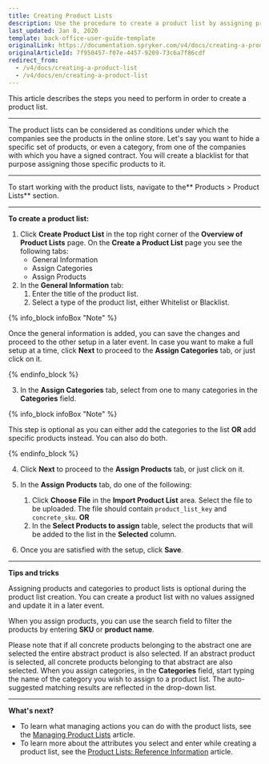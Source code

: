 ```yaml
---
title: Creating Product Lists
description: Use the procedure to create a product list by assigning products and selecting the category in the Back Office.
last_updated: Jan 8, 2020
template: back-office-user-guide-template
originalLink: https://documentation.spryker.com/v4/docs/creating-a-product-list
originalArticleId: 7f950457-f07e-4457-9209-73c6a7f86cdf
redirect_from:
  - /v4/docs/creating-a-product-list
  - /v4/docs/en/creating-a-product-list
---
```


This article describes the steps you need to perform in order to create a product list.
***
The product lists can be considered as conditions under which the companies see the products in the online store. Let's say you want to hide a specific set of products, or even a category, from one of the companies with which you have a signed contract. You will create a blacklist for that purpose assigning those specific products to it.
***

To start working with the product lists, navigate to the** Products > Product Lists** section.
***

**To create a product list:**
1. Click **Create Product List** in the top right corner of the **Overview of Product Lists** page.
    On the **Create a Product List** page you see the following tabs:
    * General Information
    * Assign Categories
    * Assign Products
2. In the **General Information** tab:
    1. Enter the title of the product list.
    2. Select a type of the product list, either Whitelist or Blacklist.

{% info_block infoBox "Note" %}

Once the general information is added, you can save the changes and proceed to the other setup in a later event. In case you want to make a full setup at a time, click **Next** to proceed to the **Assign Categories** tab, or just click on it.

{% endinfo_block %}

3. In the **Assign Categories** tab, select from one to many categories in the **Categories** field.

{% info_block infoBox "Note" %}

This step is optional as you can either add the categories to the list **OR** add specific products instead. You can also do both.

{% endinfo_block %}

4. Click **Next** to proceed to the **Assign Products** tab, or just click on it.

5. In the **Assign Products** tab, do one of the following:
    1. Click **Choose File** in the **Import Product List** area. Select the file to be uploaded. The file should contain `product_list_key` and `concrete_sku`.
    **OR**
    2. In the **Select Products to assign** table, select the products that will be added to the list in the **Selected** column.
6. Once you are satisfied with the setup, click **Save**.

***
**Tips and tricks**

Assigning products and categories to product lists is optional during the product list creation. You can create a product list with no values assigned and update it in a later event.

When you assign products, you can use the search field to filter the products by entering **SKU** or **product name**.

Please note that if all concrete products belonging to the abstract one are selected the entire abstract product is also selected. If an abstract product is selected, all concrete products belonging to that abstract are also selected.
When you assign categories, in the **Categories** field, start typing the name of the category you wish to assign to a product list. The auto-suggested matching results are reflected in the drop-down list.
***

**What's next?**
* To learn what managing actions you can do with the product lists, see the [Managing Product Lists](/docs/scos/user/back-office-user-guides/{{page.version}}/catalog/product-lists/managing-product-lists.html) article.
* To learn more about the attributes you select and enter while creating a product list, see the [Product Lists: Reference Information](/docs/scos/user/back-office-user-guides/{{page.version}}/catalog/product-lists/references/product-lists-reference-information.html) article.
